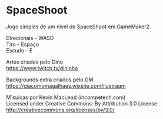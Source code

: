 # SpaceShoot
Jogo simples de um nível de SpaceShoot em GameMaker2.

Direcionais - WASD  
Tiro - Espaço  
Escudo - E

Artes criadas pelo Dino  
https://www.twitch.tv/dininho

Backgrounds extra criados pelo GM  
https://giacomomagalhaes.wixsite.com/ilustragm

M´suicas por Kevin MacLeod (incompetech.com)  
Licensed under Creative Commons: By Attribution 3.0 License  
http://creativecommons.org/licenses/by/3.0/  
